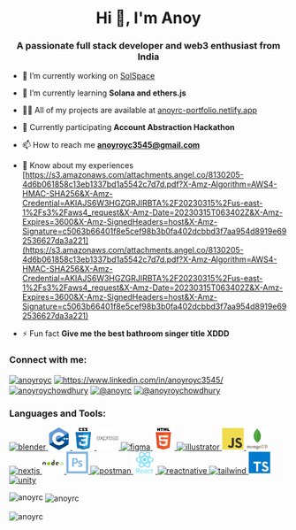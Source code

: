 <h1 align="center">Hi 👋, I'm Anoy</h1>
<h3 align="center">A passionate full stack developer and web3 enthusiast from India</h3>

- 🔭 I’m currently working on [SolSpace](https://github.com/AnoyRC/spling-social)

- 🌱 I’m currently learning **Solana and ethers.js**

- 👨‍💻 All of my projects are available at [anoyrc-portfolio.netlify.app](anoyrc-portfolio.netlify.app)

- 💬 Currently participating  **Account Abstraction Hackathon**

- 📫 How to reach me **anoyroyc3545@gmail.com**

- 📄 Know about my experiences [https://s3.amazonaws.com/attachments.angel.co/8130205-4d6b061858c13eb1337bd1a5542c7d7d.pdf?X-Amz-Algorithm=AWS4-HMAC-SHA256&X-Amz-Credential=AKIAJS6W3HGZGRJIRBTA%2F20230315%2Fus-east-1%2Fs3%2Faws4_request&X-Amz-Date=20230315T063402Z&X-Amz-Expires=3600&X-Amz-SignedHeaders=host&X-Amz-Signature=c5063b66401f8e5cef98b3b0fa402dcbbd3f7aa954d8919e692536627da3a221](https://s3.amazonaws.com/attachments.angel.co/8130205-4d6b061858c13eb1337bd1a5542c7d7d.pdf?X-Amz-Algorithm=AWS4-HMAC-SHA256&X-Amz-Credential=AKIAJS6W3HGZGRJIRBTA%2F20230315%2Fus-east-1%2Fs3%2Faws4_request&X-Amz-Date=20230315T063402Z&X-Amz-Expires=3600&X-Amz-SignedHeaders=host&X-Amz-Signature=c5063b66401f8e5cef98b3b0fa402dcbbd3f7aa954d8919e692536627da3a221)

- ⚡ Fun fact **Give me the best bathroom singer title XDDD**

<h3 align="left">Connect with me:</h3>
<p align="left">
<a href="https://twitter.com/anoyroyc" target="blank"><img align="center" src="https://raw.githubusercontent.com/rahuldkjain/github-profile-readme-generator/master/src/images/icons/Social/twitter.svg" alt="anoyroyc" height="30" width="40" /></a>
<a href="https://linkedin.com/in/anoyroyc3545/" target="blank"><img align="center" src="https://raw.githubusercontent.com/rahuldkjain/github-profile-readme-generator/master/src/images/icons/Social/linked-in-alt.svg" alt="https://www.linkedin.com/in/anoyroyc3545/" height="30" width="40" /></a>
<a href="https://instagram.com/anoyroychowdhury" target="blank"><img align="center" src="https://raw.githubusercontent.com/rahuldkjain/github-profile-readme-generator/master/src/images/icons/Social/instagram.svg" alt="anoyroychowdhury" height="30" width="40" /></a>
<a href="https://hashnode.com/@anoyrc" target="blank"><img align="center" src="https://raw.githubusercontent.com/rahuldkjain/github-profile-readme-generator/master/src/images/icons/Social/hashnode.svg" alt="@anoyrc" height="30" width="40" /></a>
<a href="https://medium.com/@anoyroychowdhury" target="blank"><img align="center" src="https://raw.githubusercontent.com/rahuldkjain/github-profile-readme-generator/master/src/images/icons/Social/medium.svg" alt="@anoyroychowdhury" height="30" width="40" /></a>
</p>

<h3 align="left">Languages and Tools:</h3>
<p align="left"> <a href="https://www.blender.org/" target="_blank" rel="noreferrer"> <img src="https://download.blender.org/branding/community/blender_community_badge_white.svg" alt="blender" width="40" height="40"/> </a> <a href="https://www.w3schools.com/cpp/" target="_blank" rel="noreferrer"> <img src="https://raw.githubusercontent.com/devicons/devicon/master/icons/cplusplus/cplusplus-original.svg" alt="cplusplus" width="40" height="40"/> </a> <a href="https://www.w3schools.com/css/" target="_blank" rel="noreferrer"> <img src="https://raw.githubusercontent.com/devicons/devicon/master/icons/css3/css3-original-wordmark.svg" alt="css3" width="40" height="40"/> </a> <a href="https://expressjs.com" target="_blank" rel="noreferrer"> <img src="https://raw.githubusercontent.com/devicons/devicon/master/icons/express/express-original-wordmark.svg" alt="express" width="40" height="40"/> </a> <a href="https://www.figma.com/" target="_blank" rel="noreferrer"> <img src="https://www.vectorlogo.zone/logos/figma/figma-icon.svg" alt="figma" width="40" height="40"/> </a> <a href="https://www.w3.org/html/" target="_blank" rel="noreferrer"> <img src="https://raw.githubusercontent.com/devicons/devicon/master/icons/html5/html5-original-wordmark.svg" alt="html5" width="40" height="40"/> </a> <a href="https://www.adobe.com/in/products/illustrator.html" target="_blank" rel="noreferrer"> <img src="https://www.vectorlogo.zone/logos/adobe_illustrator/adobe_illustrator-icon.svg" alt="illustrator" width="40" height="40"/> </a> <a href="https://developer.mozilla.org/en-US/docs/Web/JavaScript" target="_blank" rel="noreferrer"> <img src="https://raw.githubusercontent.com/devicons/devicon/master/icons/javascript/javascript-original.svg" alt="javascript" width="40" height="40"/> </a> <a href="https://www.mongodb.com/" target="_blank" rel="noreferrer"> <img src="https://raw.githubusercontent.com/devicons/devicon/master/icons/mongodb/mongodb-original-wordmark.svg" alt="mongodb" width="40" height="40"/> </a> <a href="https://nextjs.org/" target="_blank" rel="noreferrer"> <img src="https://cdn.worldvectorlogo.com/logos/nextjs-2.svg" alt="nextjs" width="40" height="40"/> </a> <a href="https://nodejs.org" target="_blank" rel="noreferrer"> <img src="https://raw.githubusercontent.com/devicons/devicon/master/icons/nodejs/nodejs-original-wordmark.svg" alt="nodejs" width="40" height="40"/> </a> <a href="https://www.photoshop.com/en" target="_blank" rel="noreferrer"> <img src="https://raw.githubusercontent.com/devicons/devicon/master/icons/photoshop/photoshop-line.svg" alt="photoshop" width="40" height="40"/> </a> <a href="https://postman.com" target="_blank" rel="noreferrer"> <img src="https://www.vectorlogo.zone/logos/getpostman/getpostman-icon.svg" alt="postman" width="40" height="40"/> </a> <a href="https://reactjs.org/" target="_blank" rel="noreferrer"> <img src="https://raw.githubusercontent.com/devicons/devicon/master/icons/react/react-original-wordmark.svg" alt="react" width="40" height="40"/> </a> <a href="https://reactnative.dev/" target="_blank" rel="noreferrer"> <img src="https://reactnative.dev/img/header_logo.svg" alt="reactnative" width="40" height="40"/> </a> <a href="https://tailwindcss.com/" target="_blank" rel="noreferrer"> <img src="https://www.vectorlogo.zone/logos/tailwindcss/tailwindcss-icon.svg" alt="tailwind" width="40" height="40"/> </a> <a href="https://www.typescriptlang.org/" target="_blank" rel="noreferrer"> <img src="https://raw.githubusercontent.com/devicons/devicon/master/icons/typescript/typescript-original.svg" alt="typescript" width="40" height="40"/> </a> <a href="https://unity.com/" target="_blank" rel="noreferrer"> <img src="https://www.vectorlogo.zone/logos/unity3d/unity3d-icon.svg" alt="unity" width="40" height="40"/> </a> </p>

<p><img align="left" src="https://github-readme-stats.vercel.app/api/top-langs?username=anoyrc&show_icons=true&locale=en&layout=compact" alt="anoyrc" /></p>

<p>&nbsp;<img align="center" src="https://github-readme-stats.vercel.app/api?username=anoyrc&show_icons=true&locale=en" alt="anoyrc" /></p>

<p><img align="center" src="https://github-readme-streak-stats.herokuapp.com/?user=anoyrc&" alt="anoyrc" /></p>
